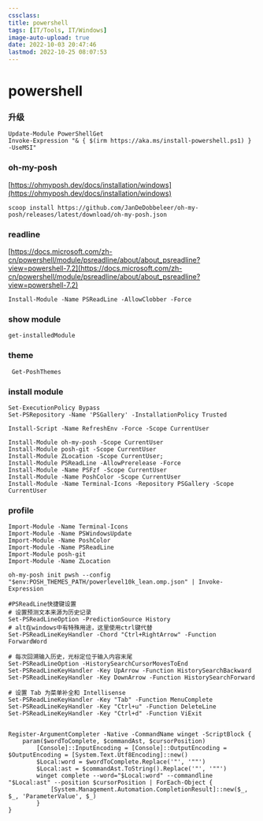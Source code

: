 ```yaml
---
cssclass:
title: powershell
tags: [IT/Tools, IT/Windows]
image-auto-upload: true
date: 2022-10-03 20:47:46
lastmod: 2022-10-25 08:07:53
---
```

# powershell
### 升级

```text
Update-Module PowerShellGet
Invoke-Expression "& { $(irm https://aka.ms/install-powershell.ps1) } -UseMSI"

```

### oh-my-posh

[https://ohmyposh.dev/docs/installation/windows](https://ohmyposh.dev/docs/installation/windows)

```text
scoop install https://github.com/JanDeDobbeleer/oh-my-posh/releases/latest/download/oh-my-posh.json
```

### readline

[https://docs.microsoft.com/zh-cn/powershell/module/psreadline/about/about_psreadline?view=powershell-7.2](https://docs.microsoft.com/zh-cn/powershell/module/psreadline/about/about_psreadline?view=powershell-7.2)

```text
Install-Module -Name PSReadLine -AllowClobber -Force

```

### show module

```text
get-installedModule
```

### theme

```text
 Get-PoshThemes
```

### install module

```text
Set-ExecutionPolicy Bypass
Set-PSRepository -Name 'PSGallery' -InstallationPolicy Trusted

Install-Script -Name RefreshEnv -Force -Scope CurrentUser

Install-Module oh-my-posh -Scope CurrentUser
Install-Module posh-git -Scope CurrentUser
Install-Module ZLocation -Scope CurrentUser; 
Install-Module PSReadLine -AllowPrerelease -Force
Install-Module -Name PSFzf -Scope CurrentUser
Install-Module -Name PoshColor -Scope CurrentUser
Install-Module -Name Terminal-Icons -Repository PSGallery -Scope CurrentUser

```

### profile

```text
Import-Module -Name Terminal-Icons
Import-Module -Name PSWindowsUpdate
Import-Module -Name PoshColor
Import-Module -Name PSReadLine
Import-Module posh-git
Import-Module -Name ZLocation 

oh-my-posh init pwsh --config "$env:POSH_THEMES_PATH/powerlevel10k_lean.omp.json" | Invoke-Expression

#PSReadLine快捷键设置
# 设置预测文本来源为历史记录
Set-PSReadLineOption -PredictionSource History
# alt在windows中有特殊用途，这里使用ctrl键代替
Set-PSReadLineKeyHandler -Chord "Ctrl+RightArrow" -Function ForwardWord

# 每次回溯输入历史，光标定位于输入内容末尾
Set-PSReadLineOption -HistorySearchCursorMovesToEnd
Set-PSReadLineKeyHandler -Key UpArrow -Function HistorySearchBackward
Set-PSReadLineKeyHandler -Key DownArrow -Function HistorySearchForward

# 设置 Tab 为菜单补全和 Intellisense
Set-PSReadLineKeyHandler -Key "Tab" -Function MenuComplete
Set-PSReadLineKeyHandler -Key "Ctrl+u" -Function DeleteLine
Set-PSReadLineKeyHandler -Key "Ctrl+d" -Function ViExit


Register-ArgumentCompleter -Native -CommandName winget -ScriptBlock {
    param($wordToComplete, $commandAst, $cursorPosition)
        [Console]::InputEncoding = [Console]::OutputEncoding = $OutputEncoding = [System.Text.Utf8Encoding]::new()
        $Local:word = $wordToComplete.Replace('"', '""')
        $Local:ast = $commandAst.ToString().Replace('"', '""')
        winget complete --word="$Local:word" --commandline "$Local:ast" --position $cursorPosition | ForEach-Object {
            [System.Management.Automation.CompletionResult]::new($_, $_, 'ParameterValue', $_)
        }
}




```